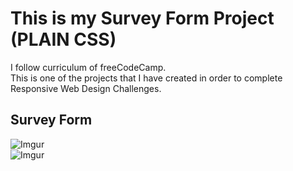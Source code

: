 # This is my Survey Form Project (PLAIN CSS)
I follow curriculum of freeCodeCamp.<br>
This is one of the projects that I have created in order to complete Responsive Web Design Challenges.
## Survey Form
![Imgur](https://i.imgur.com/5aWDs58.png)   
![Imgur](https://i.imgur.com/Bt5HpUl.png)